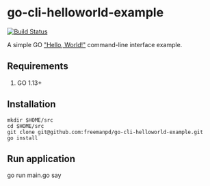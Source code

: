 # go-cli-helloworld-example
[![Build Status](https://dev.azure.com/freemanpd36/freemanpd36/_apis/build/status/freemanpd.go-cli-helloworld-example?branchName=master)](https://dev.azure.com/freemanpd36/freemanpd36/_build/latest?definitionId=3&branchName=master)

A simple GO ["Hello, World!"](https://en.wikipedia.org/wiki/%22Hello,_World!%22_program) command-line interface example. 

## Requirements
1. GO 1.13+

## Installation
```
mkdir $HOME/src
cd $HOME/src
git clone git@github.com:freemanpd/go-cli-helloworld-example.git
go install
```

## Run application
go run main.go say